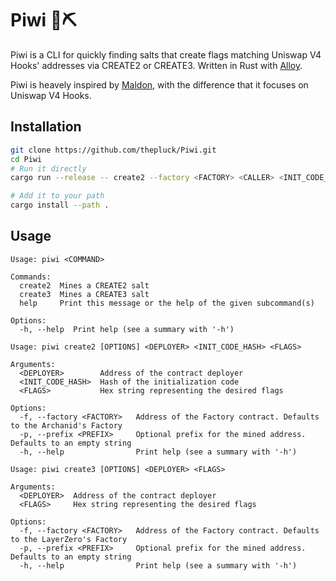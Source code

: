 # Piwi 🧂⛏️

Piwi is a CLI for quickly finding salts that create flags matching Uniswap V4 Hooks' addresses via CREATE2 or CREATE3.
Written in Rust with [Alloy](https://github.com/alloy-rs/core).

Piwi is heavely inspired by [Maldon](https://github.com/flood-protocol/maldon), with the difference that it focuses on Uniswap V4 Hooks.

## Installation

```bash
git clone https://github.com/thepluck/Piwi.git
cd Piwi
# Run it directly
cargo run --release -- create2 --factory <FACTORY> <CALLER> <INIT_CODE_HASH> <FLAGS>

# Add it to your path
cargo install --path .
```

## Usage

```
Usage: piwi <COMMAND>

Commands:
  create2  Mines a CREATE2 salt
  create3  Mines a CREATE3 salt
  help     Print this message or the help of the given subcommand(s)

Options:
  -h, --help  Print help (see a summary with '-h')

Usage: piwi create2 [OPTIONS] <DEPLOYER> <INIT_CODE_HASH> <FLAGS>

Arguments:
  <DEPLOYER>        Address of the contract deployer
  <INIT_CODE_HASH>  Hash of the initialization code
  <FLAGS>           Hex string representing the desired flags

Options:
  -f, --factory <FACTORY>   Address of the Factory contract. Defaults to the Archanid's Factory
  -p, --prefix <PREFIX>     Optional prefix for the mined address. Defaults to an empty string
  -h, --help                Print help (see a summary with '-h')

Usage: piwi create3 [OPTIONS] <DEPLOYER> <FLAGS>

Arguments:
  <DEPLOYER>  Address of the contract deployer
  <FLAGS>     Hex string representing the desired flags

Options:
  -f, --factory <FACTORY>   Address of the Factory contract. Defaults to the LayerZero's Factory
  -p, --prefix <PREFIX>     Optional prefix for the mined address. Defaults to an empty string
  -h, --help                Print help (see a summary with '-h')
```
